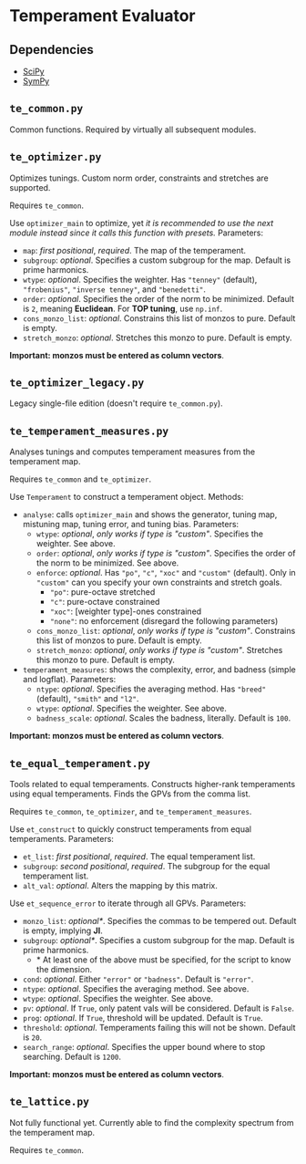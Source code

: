 # Temperament Evaluator

## Dependencies

- [SciPy](https://scipy.org/)
- [SymPy](https://www.sympy.org/en/index.html)

## `te_common.py`

Common functions. Required by virtually all subsequent modules. 

## `te_optimizer.py`

Optimizes tunings. Custom norm order, constraints and stretches are supported. 

Requires `te_common`. 

Use `optimizer_main` to optimize, yet *it is recommended to use the next module instead since it calls this function with presets.* Parameters: 
- `map`: *first positional*, *required*. The map of the temperament. 
- `subgroup`: *optional*. Specifies a custom subgroup for the map. Default is prime harmonics. 
- `wtype`: *optional*. Specifies the weighter. Has `"tenney"` (default), `"frobenius"`, `"inverse tenney"`, and `"benedetti"`. 
- `order`: *optional*. Specifies the order of the norm to be minimized. Default is `2`, meaning **Euclidean**. For **TOP tuning**, use `np.inf`. 
- `cons_monzo_list`: *optional*. Constrains this list of monzos to pure. Default is empty. 
- `stretch_monzo`: *optional*. Stretches this monzo to pure. Default is empty. 

**Important: monzos must be entered as column vectors**. 

## `te_optimizer_legacy.py`
Legacy single-file edition (doesn't require `te_common.py`). 

## `te_temperament_measures.py`

Analyses tunings and computes temperament measures from the temperament map. 

Requires `te_common` and `te_optimizer`. 

Use `Temperament` to construct a temperament object. Methods: 
- `analyse`: calls `optimizer_main` and shows the generator, tuning map, mistuning map, tuning error, and tuning bias. Parameters: 
	- `wtype`: *optional*, *only works if type is "custom"*. Specifies the weighter. See above. 
	- `order`: *optional*, *only works if type is "custom"*. Specifies the order of the norm to be minimized. See above. 
	- `enforce`: *optional*. Has  `"po"`, `"c"`, `"xoc"` and `"custom"` (default). Only in `"custom"` can you specify your own constraints and stretch goals. 
		- `"po"`: pure-octave stretched
		- `"c"`: pure-octave constrained
		- `"xoc"`: \[weighter type\]-ones constrained
		- `"none"`: no enforcement (disregard the following parameters)
	- `cons_monzo_list`: *optional*, *only works if type is "custom"*. Constrains this list of monzos to pure. Default is empty. 
	- `stretch_monzo`: *optional*, *only works if type is "custom"*. Stretches this monzo to pure. Default is empty. 
- `temperament_measures`: shows the complexity, error, and badness (simple and logflat). Parameters: 
	- `ntype`: *optional*. Specifies the averaging method. Has `"breed"` (default), `"smith"` and `"l2"`. 
	- `wtype`: *optional*. Specifies the weighter. See above. 
	- `badness_scale`: *optional*. Scales the badness, literally. Default is `100`. 

**Important: monzos must be entered as column vectors**. 

## `te_equal_temperament.py`

Tools related to equal temperaments. Constructs higher-rank temperaments using equal temperaments. Finds the GPVs from the comma list. 

Requires `te_common`, `te_optimizer`, and `te_temperament_measures`. 

Use `et_construct` to quickly construct temperaments from equal temperaments. Parameters: 
- `et_list`: *first positional*, *required*. The equal temperament list. 
- `subgroup`: *second positional*, *required*. The subgroup for the equal temperament list. 
- `alt_val`: *optional*. Alters the mapping by this matrix. 

Use `et_sequence_error` to iterate through all GPVs. Parameters: 
- `monzo_list`: *optional\**. Specifies the commas to be tempered out. Default is empty, implying **JI**. 
- `subgroup`: *optional\**. Specifies a custom subgroup for the map. Default is prime harmonics. 
	- \* At least one of the above must be specified, for the script to know the dimension. 
- `cond`: *optional*. Either `"error"` or `"badness"`. Default is `"error"`. 
- `ntype`: *optional*. Specifies the averaging method. See above. 
- `wtype`: *optional*. Specifies the weighter. See above. 
- `pv`: *optional*. If `True`, only patent vals will be considered. Default is `False`. 
- `prog`: *optional*. If `True`, threshold will be updated. Default is `True`. 
- `threshold`: *optional*. Temperaments failing this will not be shown. Default is `20`. 
- `search_range`: *optional*. Specifies the upper bound where to stop searching. Default is `1200`. 

**Important: monzos must be entered as column vectors**. 

## `te_lattice.py`

Not fully functional yet. Currently able to find the complexity spectrum from the temperament map. 

Requires `te_common`. 
